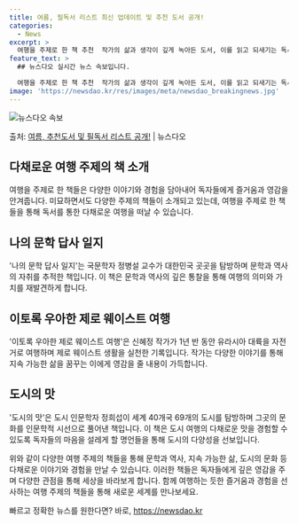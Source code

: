 ```yaml
---
title: 여름, 필독서 리스트 최신 업데이트 및 추천 도서 공개!
categories:
  - News
excerpt: >
  여행을 주제로 한 책 추천  작가의 삶과 생각이 깊게 녹아든 도서, 이를 읽고 되새기는 독서는 여행을 떠난 …
feature_text: >
  ## 뉴스다오 실시간 뉴스 속보입니다.

  여행을 주제로 한 책 추천  작가의 삶과 생각이 깊게 녹아든 도서, 이를 읽고 되새기는 독서는 여행을 떠난 …
image: 'https://newsdao.kr/res/images/meta/newsdao_breakingnews.jpg'
---
```


![뉴스다오 속보](https://newsdao.kr/res/images/meta/newsdao_breakingnews.jpg)

<p>출처: <a href="https://newsdao.kr/4214" rel="dofollow">여름, 추천도서 및 필독서 리스트 공개!</a> | 뉴스다오</p>

## 다채로운 여행 주제의 책 소개

여행을 주제로 한 책들은 다양한 이야기와 경험을 담아내어 독자들에게 즐거움과 영감을 안겨줍니다. 미묘하면서도 다양한 주제의 책들이 소개되고 있는데, 여행을 주제로 한 책들을 통해 독서를 통한 다채로운 여행을 떠날 수 있습니다.

## **나의 문학 답사 일지**
'나의 문학 답사 일지'는 국문학자 정병설 교수가 대한민국 곳곳을 탐방하며 문학과 역사의 자취를 추적한 책입니다. 이 책은 문학과 역사의 깊은 통찰을 통해 여행의 의미와 가치를 재발견하게 합니다.

## **이토록 우아한 제로 웨이스트 여행**
'이토록 우아한 제로 웨이스트 여행'은 신혜정 작가가 1년 반 동안 유라시아 대륙을 자전거로 여행하며 제로 웨이스트 생활을 실천한 기록입니다. 작가는 다양한 이야기를 통해 지속 가능한 삶을 꿈꾸는 이에게 영감을 줄 내용이 가득합니다.

## **도시의 맛**
'도시의 맛'은 도시 인문학자 정희섭이 세계 40개국 69개의 도시를 탐방하며 그곳의 문화를 인문학적 시선으로 풀어낸 책입니다. 이 책은 도시 여행의 다채로운 맛을 경험할 수 있도록 독자들의 마음을 설레게 할 명언들을 통해 도시의 다양성을 선보입니다.

위와 같이 다양한 여행 주제의 책들을 통해 문학과 역사, 지속 가능한 삶, 도시의 문화 등 다채로운 이야기와 경험을 만날 수 있습니다. 이러한 책들은 독자들에게 깊은 영감을 주며 다양한 관점을 통해 세상을 바라보게 합니다. 함께 여행하는 듯한 즐거움과 경험을 선사하는 여행 주제의 책들을 통해 새로운 세계를 만나보세요. 

빠르고 정확한 뉴스를 원한다면? 바로, <a href="https://newsdao.kr" rel="dofollow">https://newsdao.kr</a>


